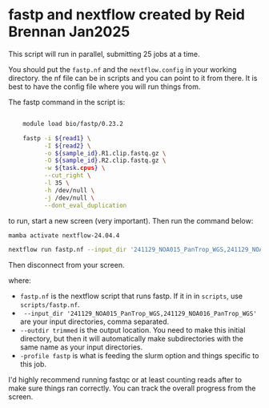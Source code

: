# fastp and nextflow created by Reid Brennan Jan2025

This script will run in parallel, submitting 25 jobs at a time.

You should put the `fastp.nf` and the `nextflow.config` in your working directory. the nf file can be in scripts and you can point to it from there. It is best to have the config file where you will run things from.

The fastp command in the script is:

```bash

    module load bio/fastp/0.23.2

    fastp -i ${read1} \
          -I ${read2} \
          -o ${sample_id}.R1.clip.fastq.gz \
          -O ${sample_id}.R2.clip.fastq.gz \
          -w ${task.cpus} \
          --cut_right \
          -l 35 \
          -h /dev/null \
          -j /dev/null \
          --dont_eval_duplication
```


to run, start a new screen (very important). Then run the command below:

```bash
mamba activate nextflow-24.04.4

nextflow run fastp.nf --input_dir '241129_NOA015_PanTrop_WGS,241129_NOA016_PanTrop_WGS' --outdir trimmed -profile fastp

```

Then disconnect from your screen. 

where:
- `fastp.nf` is the nextflow script that runs fastp. If it in in `scripts`, use `scripts/fastp.nf`. 
- ` --input_dir '241129_NOA015_PanTrop_WGS,241129_NOA016_PanTrop_WGS'` are your input directories, comma separated.
- `--outdir trimmed` is the output location. You need to make this initial directory, but then it will automatically make subdirectories with the same name as your input directories.
- `-profile fastp` is what is feeding the slurm option and things specific to this job. 

I'd highly recommend running fastqc or at least counting reads after to make sure things ran correctly. You can track the overall progress from the screen. 
